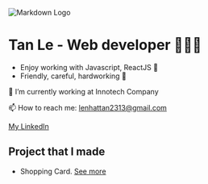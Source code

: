 ![Markdown Logo](https://coursework.vschool.io/content/images/size/w2000/2016/03/javascript-logo-banner.jpg)
# Tan Le - Web developer 🚀🚀🚀
* Enjoy working with Javascript, ReactJS 💖
* Friendly, careful, hardworking 🤞


🔭 I’m currently working at Innotech Company

📫 How to reach me: lenhattan2313@gmail.com

[My LinkedIn](https://www.linkedin.com/in/lenhattan2313/)
## Project that I made
* Shopping Card. [See more]()

<!--
**lenhattan2313/lenhattan2313** is a ✨ _special_ ✨ repository because its `README.md` (this file) appears on your GitHub profile.

Here are some ideas to get you started:

- 🔭 I’m currently working on ...
- 🌱 I’m currently learning ...
- 👯 I’m looking to collaborate on ...
- 🤔 I’m looking for help with ...
- 💬 Ask me about ...
- 📫 How to reach me: ...
- 😄 Pronouns: ...
- ⚡ Fun fact: ...
-->

